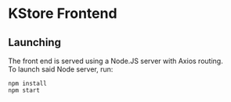 # KStore Frontend
## Launching
The front end is served using a Node.JS server with Axios routing.  
To launch said Node server, run:  
```
npm install
npm start
```